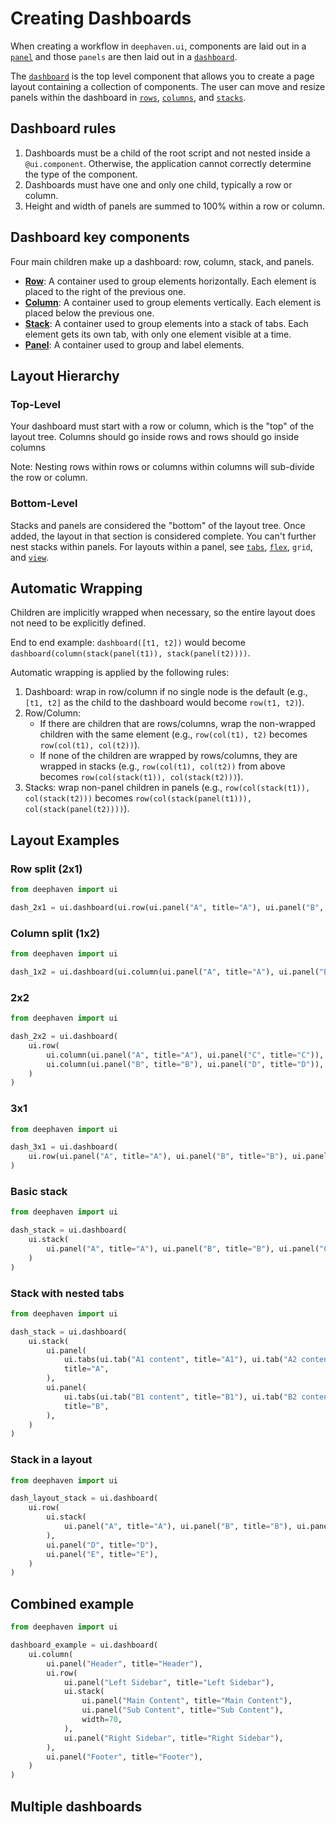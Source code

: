 # Creating Dashboards

When creating a workflow in `deephaven.ui`, components are laid out in a [`panel`](../components/panel.md) and those `panels` are then laid out in a [`dashboard`](../components/dashboard.md).

The [`dashboard`](../components/dashboard.md) is the top level component that allows you to create a page layout containing a collection of components. The user can move and resize panels within the dashboard in [`rows`](../components/dashboard.md#row-api-reference), [`columns`](../components/dashboard.md#column-api-reference), and [`stacks`](../components/dashboard.md#stack-api-reference).

## Dashboard rules

1. Dashboards must be a child of the root script and not nested inside a `@ui.component`. Otherwise, the application cannot correctly determine the type of the component.
2. Dashboards must have one and only one child, typically a row or column.
3. Height and width of panels are summed to 100% within a row or column.

## Dashboard key components

Four main children make up a dashboard: row, column, stack, and panels.

- [**Row**](../components/dashboard.md#row-api-reference): A container used to group elements horizontally. Each element is placed to the right of the previous one.
- [**Column**](../components/dashboard.md#column-api-reference): A container used to group elements vertically. Each element is placed below the previous one.
- [**Stack**](../components/dashboard.md#stack-api-reference): A container used to group elements into a stack of tabs. Each element gets its own tab, with only one element visible at a time.
- [**Panel**](../components/panel.md): A container used to group and label elements.

## Layout Hierarchy

### Top-Level

Your dashboard must start with a row or column, which is the "top" of the layout tree. Columns should go inside rows and rows should go inside columns

Note: Nesting rows within rows or columns within columns will sub-divide the row or column.

### Bottom-Level

Stacks and panels are considered the "bottom" of the layout tree. Once added, the layout in that section is considered complete. You can't further nest stacks within panels. For layouts within a panel, see [`tabs`](../components/tabs.md), [`flex`](../components/flex.md), `grid`, and [`view`](../components/view.md).

## Automatic Wrapping

Children are implicitly wrapped when necessary, so the entire layout does not need to be explicitly defined.

End to end example: `dashboard([t1, t2])` would become `dashboard(column(stack(panel(t1)), stack(panel(t2))))`.

Automatic wrapping is applied by the following rules:

1. Dashboard: wrap in row/column if no single node is the default (e.g., `[t1, t2]` as the child to the dashboard would become `row(t1, t2)`).
2. Row/Column:
   - If there are children that are rows/columns, wrap the non-wrapped children with the same element (e.g., `row(col(t1), t2)` becomes `row(col(t1), col(t2))`).
   - If none of the children are wrapped by rows/columns, they are wrapped in stacks (e.g., `row(col(t1), col(t2))` from above becomes `row(col(stack(t1)), col(stack(t2)))`).
3. Stacks: wrap non-panel children in panels (e.g., `row(col(stack(t1)), col(stack(t2)))` becomes `row(col(stack(panel(t1))), col(stack(panel(t2))))`).

## Layout Examples

### Row split (2x1)

```python
from deephaven import ui

dash_2x1 = ui.dashboard(ui.row(ui.panel("A", title="A"), ui.panel("B", title="B")))
```

### Column split (1x2)

```python
from deephaven import ui

dash_1x2 = ui.dashboard(ui.column(ui.panel("A", title="A"), ui.panel("B", title="B")))
```

### 2x2

```python
from deephaven import ui

dash_2x2 = ui.dashboard(
    ui.row(
        ui.column(ui.panel("A", title="A"), ui.panel("C", title="C")),
        ui.column(ui.panel("B", title="B"), ui.panel("D", title="D")),
    )
)
```

### 3x1

```python
from deephaven import ui

dash_3x1 = ui.dashboard(
    ui.row(ui.panel("A", title="A"), ui.panel("B", title="B"), ui.panel("C", title="C"))
)
```

### Basic stack

```python
from deephaven import ui

dash_stack = ui.dashboard(
    ui.stack(
        ui.panel("A", title="A"), ui.panel("B", title="B"), ui.panel("C", title="C")
    )
)
```

### Stack with nested tabs

```python
from deephaven import ui

dash_stack = ui.dashboard(
    ui.stack(
        ui.panel(
            ui.tabs(ui.tab("A1 content", title="A1"), ui.tab("A2 content", title="A2")),
            title="A",
        ),
        ui.panel(
            ui.tabs(ui.tab("B1 content", title="B1"), ui.tab("B2 content", title="B2")),
            title="B",
        ),
    )
)
```

### Stack in a layout

```python
from deephaven import ui

dash_layout_stack = ui.dashboard(
    ui.row(
        ui.stack(
            ui.panel("A", title="A"), ui.panel("B", title="B"), ui.panel("C", title="C")
        ),
        ui.panel("D", title="D"),
        ui.panel("E", title="E"),
    )
)
```

## Combined example

```python
from deephaven import ui

dashboard_example = ui.dashboard(
    ui.column(
        ui.panel("Header", title="Header"),
        ui.row(
            ui.panel("Left Sidebar", title="Left Sidebar"),
            ui.stack(
                ui.panel("Main Content", title="Main Content"),
                ui.panel("Sub Content", title="Sub Content"),
                width=70,
            ),
            ui.panel("Right Sidebar", title="Right Sidebar"),
        ),
        ui.panel("Footer", title="Footer"),
    )
)
```

## Multiple dashboards
